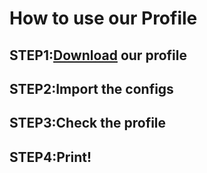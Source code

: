 # How to use our Profile
## STEP1:[Download](https://github.com/Prorifi3D-Official/Prorifi3D-Upgrades/blob/main/Profile/PrusaSlicer_config_Prorifi3D_bundle.ini) our profile

## STEP2:Import the configs


## STEP3:Check the profile


## STEP4:Print!
